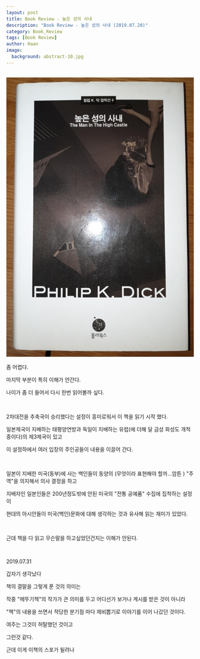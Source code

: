 ```yaml
---
layout: post
title: Book Review - 높은 성의 사내
description: "Book Review - 높은 성의 사내 (2019.07.20)" 
category: Book_Review
tags: [Book Review]
author: Haan
image:
  background: abstract-10.jpg
---
```

<br/>

<img src="/assets/img/BR_190720.jpg">

<p>좀 어렵다.</p>
<p>마지막 부분이 특히 이해가 안간다.</p>
<p>나이가 좀 더 들어서 다시 한번 읽어볼까 싶다.</p>
<br/>
<p>2차대전을 추축국이 승리했다는 설정이 흥미로워서 이 책을 읽기 시작 했다.</p>
<p>일본제국이 지배하는 태평양연방과 독일이 지배하는 유럽(에 더해 달 금성 화성도 개척중이다)의 제3제국이 있고</p>
<p>이 설정하에서 여러 입장의 주인공들이 내용을 이끌어 간다.</p>
<br/>
<p>일본이 지배한 미국(동부)에 사는 백인들이 동양의 (무엇이라 표현해야 할까...암튼 ) "주역"을 의지해서 의사 결정을 하고</p>
<p>지배자인 일본인들은 200년정도밖에 안된 미국의 "전통 공예품" 수집에 집착하는 설정이</p> 
<p>현대의 아시안들이 미국(백인)문화에 대해 생각하는 것과 유사해 읽는 재미가 있었다.</p>
<br/>
<p>근데 책을 다 읽고 무슨말을 하고싶었던건지는 이해가 안된다. </p>
<br/>
<p>2019.07.31</p>
<p>갑자기 생각났다</p>
<p>책의 결말을 그렇게 푼 것의 의미는</p>
<p>작중 "메뚜기책"의 작가가 큰 의미를 두고 어디선가 보거나 계시를 받은 것이 아니라 </p>
<p>"책"의 내용을 쓰면서 적당한 분기점 마다 제비뽑기로 이야기를 이어 나갔던 것이다.</p>
<p>여주는 그것이 허탈했던 것이고</p>
<p>그런것 같다.</p>
<p>근데 이게 이책의 스포가 될려나</p>


